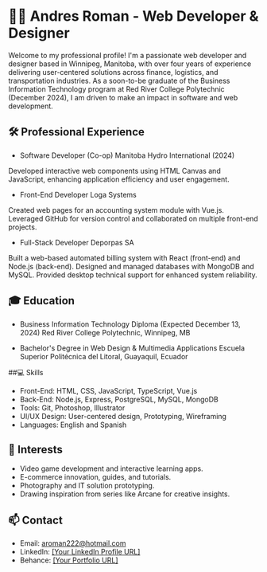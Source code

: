 # 👨‍💻 Andres Roman - Web Developer & Designer

Welcome to my professional profile! I'm a passionate web developer and designer based in Winnipeg, Manitoba, with over four years of experience delivering user-centered solutions across finance, logistics, and transportation industries. As a soon-to-be graduate of the Business Information Technology program at Red River College Polytechnic (December 2024), I am driven to make an impact in software and web development.

## 🛠️ Professional Experience
- Software Developer (Co-op)
Manitoba Hydro International (2024)

Developed interactive web components using HTML Canvas and JavaScript, enhancing application efficiency and user engagement.

- Front-End Developer
Loga Systems

Created web pages for an accounting system module with Vue.js.
Leveraged GitHub for version control and collaborated on multiple front-end projects.

- Full-Stack Developer
Deporpas SA

Built a web-based automated billing system with React (front-end) and Node.js (back-end).
Designed and managed databases with MongoDB and MySQL.
Provided desktop technical support for enhanced system reliability.

## 🎓 Education
- Business Information Technology Diploma (Expected December 13, 2024)
Red River College Polytechnic, Winnipeg, MB

- Bachelor's Degree in Web Design & Multimedia Applications
Escuela Superior Politécnica del Litoral, Guayaquil, Ecuador

##💻 Skills
- Front-End: HTML, CSS, JavaScript, TypeScript, Vue.js
- Back-End: Node.js, Express, PostgreSQL, MySQL, MongoDB
- Tools: Git, Photoshop, Illustrator
- UI/UX Design: User-centered design, Prototyping, Wireframing
- Languages: English and Spanish
  
## 🌟 Interests
- Video game development and interactive learning apps.
- E-commerce innovation, guides, and tutorials.
- Photography and IT solution prototyping.
- Drawing inspiration from series like Arcane for creative insights.
  
## 📫 Contact
- Email: aroman222@hotmail.com
- LinkedIn: [[Your LinkedIn Profile URL]](https://www.linkedin.com/in/anroman/)
- Behance: [[Your Portfolio URL]](https://www.behance.net/anroman)

